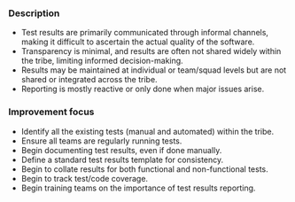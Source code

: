 ### Description

-   Test results are primarily communicated through informal channels, making it difficult to ascertain the actual quality of the software.
-   Transparency is minimal, and results are often not shared widely within the tribe, limiting informed decision-making.
-   Results may be maintained at individual or team/squad levels but are not shared or integrated across the tribe.
-   Reporting is mostly reactive or only done when major issues arise.

### Improvement focus

-   Identify all the existing tests (manual and automated) within the tribe.
-   Ensure all teams are regularly running tests.
-   Begin documenting test results, even if done manually.
-   Define a standard test results template for consistency.
-   Begin to collate results for both functional and non-functional tests.
-   Begin to track test/code coverage.
-   Begin training teams on the importance of test results reporting.
